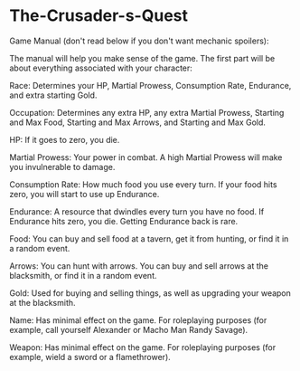 # The-Crusader-s-Quest

Game Manual (don't read below if you don't want mechanic spoilers):

The manual will help you make sense of the game. The first part will be about everything associated with your character:

Race: Determines your HP, Martial Prowess, Consumption Rate, Endurance, and extra starting Gold.

Occupation: Determines any extra HP, any extra Martial Prowess, Starting and Max Food, Starting and Max Arrows, and Starting and Max Gold.

HP: If it goes to zero, you die.

Martial Prowess: Your power in combat. A high Martial Prowess will make you invulnerable to damage. 

Consumption Rate: How much food you use every turn. If your food hits zero, you will start to use up Endurance.

Endurance: A resource that dwindles every turn you have no food. If Endurance hits zero, you die. Getting Endurance back is rare.

Food: You can buy and sell food at a tavern, get it from hunting, or find it in a random event.

Arrows: You can hunt with arrows. You can buy and sell arrows at the blacksmith, or find it in a random event.

Gold: Used for buying and selling things, as well as upgrading your weapon at the blacksmith.

Name: Has minimal effect on the game. For roleplaying purposes (for example, call yourself Alexander or Macho Man Randy Savage).

Weapon: Has minimal effect on the game. For roleplaying purposes (for example, wield a sword or a flamethrower).
